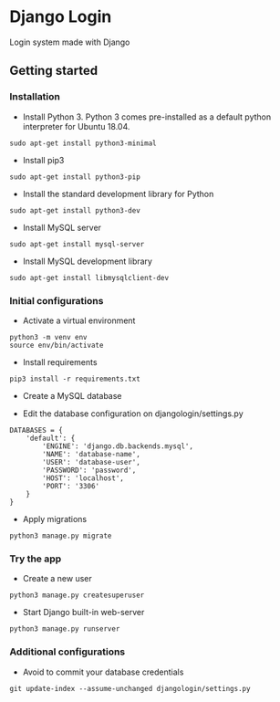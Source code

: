 # Django Login

Login system made with Django

## Getting started

### Installation

- Install Python 3. Python 3 comes pre-installed as a default python interpreter for Ubuntu 18.04.

```shell
sudo apt-get install python3-minimal
```

- Install pip3

```shell
sudo apt-get install python3-pip
```

- Install the standard development library for Python

```shell
sudo apt-get install python3-dev
```

- Install MySQL server

```shell
sudo apt-get install mysql-server
```

- Install MySQL development library

```shell
sudo apt-get install libmysqlclient-dev
```

### Initial configurations

- Activate a virtual environment

```shell
python3 -m venv env
source env/bin/activate
```

- Install requirements

```shell
pip3 install -r requirements.txt
```

- Create a MySQL database

- Edit the database configuration on djangologin/settings.py

```
DATABASES = {
    'default': {
        'ENGINE': 'django.db.backends.mysql',
        'NAME': 'database-name',
        'USER': 'database-user',
        'PASSWORD': 'password',
        'HOST': 'localhost',
        'PORT': '3306'
    }
}
```

- Apply migrations

```shell
python3 manage.py migrate
```

### Try the app

- Create a new user

```shell
python3 manage.py createsuperuser
```

- Start Django built-in web-server

```shell
python3 manage.py runserver
```

### Additional configurations

- Avoid to commit your database credentials

```shell
git update-index --assume-unchanged djangologin/settings.py
```
